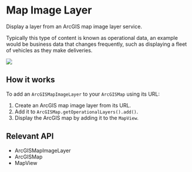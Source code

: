 # Map Image Layer

Display a layer from an ArcGIS map image layer service.

Typically this type of content is known as operational data, an example would be business data that changes frequently, such as displaying a fleet of vehicles as they make deliveries.

![]("MapImageLayer.png)

## How it works

To add an `ArcGISMapImageLayer` to your `ArcGISMap` using its URL:


  1. Create an ArcGIS map image layer from its URL.
  2. Add it to `ArcGISMap.getOperationalLayers().add()`.
  3. Display the ArcGIS map by adding it to the `MapView`.


## Relevant API


  * ArcGISMapImageLayer
  * ArcGISMap
  * MapView


